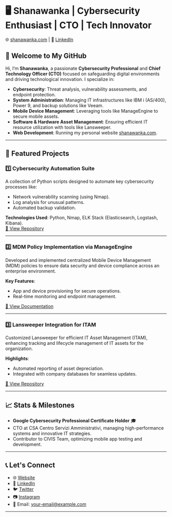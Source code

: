 
# 🖥️ Shanawanka | Cybersecurity Enthusiast | CTO | Tech Innovator  

🌐 [shanawanka.com](https://shanawanka.com) | 🔗 [LinkedIn](https://it.linkedin.com/in/shanawanka)  

## 👋 Welcome to My GitHub  

Hi, I’m **Shanawanka**, a passionate **Cybersecurity Professional** and **Chief Technology Officer (CTO)** focused on safeguarding digital environments and driving technological innovation. I specialize in:  

- **Cybersecurity**: Threat analysis, vulnerability assessments, and endpoint protection.  
- **System Administration**: Managing IT infrastructures like IBM i (AS/400), Power 9, and backup solutions like Veeam.  
- **Mobile Device Management**: Leveraging tools like ManageEngine to secure mobile assets.  
- **Software & Hardware Asset Management**: Ensuring efficient IT resource utilization with tools like Lansweeper.  
- **Web Development**: Running my personal website [shanawanka.com](https://shanawanka.com).  

---

## 📂 Featured Projects  

### 1️⃣ **Cybersecurity Automation Suite**  
A collection of Python scripts designed to automate key cybersecurity processes like:  
- Network vulnerability scanning (using Nmap).  
- Log analysis for unusual patterns.  
- Automated backup validation.  

**Technologies Used**: Python, Nmap, ELK Stack (Elasticsearch, Logstash, Kibana).  
[🔗 View Repository](#)  

---

### 2️⃣ **MDM Policy Implementation via ManageEngine**  
Developed and implemented centralized Mobile Device Management (MDM) policies to ensure data security and device compliance across an enterprise environment.  

**Key Features**:  
- App and device provisioning for secure operations.  
- Real-time monitoring and endpoint management.  

[🔗 View Documentation](#)  

---

### 3️⃣ **Lansweeper Integration for ITAM**  
Customized Lansweeper for efficient IT Asset Management (ITAM), enhancing tracking and lifecycle management of IT assets for the organization.  

**Highlights**:  
- Automated reporting of asset depreciation.  
- Integrated with company databases for seamless updates.  

[🔗 View Repository](#)  

---

## 📈 Stats & Milestones  
- **Google Cybersecurity Professional Certificate Holder** 🎓  
- CTO at CSA Centro Servizi Amministrativi, managing high-performance systems and innovative IT strategies.  
- Contributor to CIVIS Team, optimizing mobile app testing and development.  

---

## 📞 Let's Connect  
- 🌐 [Website](https://shanawanka.com)  
- 🔗 [LinkedIn](https://it.linkedin.com/in/shanawanka)  
- 🐦 [Twitter](#)  
- 📷 [Instagram](#)  
- 📧 Email: [your-email@example.com](mailto:shanawanka.com)  

---  
